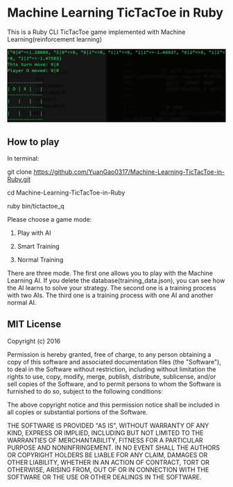 # Machine Learning TicTacToe in Ruby
This is a Ruby CLI TicTacToe game implemented with Machine Learning(reinforcement learning)

![](./screenshot/Screenshot1.png)

## How to play

In terminal:

git clone https://github.com/YuanGao0317/Machine-Learning-TicTacToe-in-Ruby.git

cd Machine-Learning-TicTacToe-in-Ruby

ruby bin/tictactoe_q



Please choose a game mode:

1. Play with AI

2. Smart Training

3. Normal Training


There are three mode. 
The first one allows you to play with the Machine Learning AI. If you delete the database(training_data.json), you can see how the AI learns to solve your strategy.
The second one is a training process with two AIs.
The third one is a training process with one AI and another normal AI.


## MIT License

Copyright (c) 2016 

Permission is hereby granted, free of charge, to any person obtaining a copy
of this software and associated documentation files (the "Software"), to deal
in the Software without restriction, including without limitation the rights
to use, copy, modify, merge, publish, distribute, sublicense, and/or sell
copies of the Software, and to permit persons to whom the Software is
furnished to do so, subject to the following conditions:

The above copyright notice and this permission notice shall be included in all
copies or substantial portions of the Software.

THE SOFTWARE IS PROVIDED "AS IS", WITHOUT WARRANTY OF ANY KIND, EXPRESS OR
IMPLIED, INCLUDING BUT NOT LIMITED TO THE WARRANTIES OF MERCHANTABILITY,
FITNESS FOR A PARTICULAR PURPOSE AND NONINFRINGEMENT. IN NO EVENT SHALL THE
AUTHORS OR COPYRIGHT HOLDERS BE LIABLE FOR ANY CLAIM, DAMAGES OR OTHER
LIABILITY, WHETHER IN AN ACTION OF CONTRACT, TORT OR OTHERWISE, ARISING FROM,
OUT OF OR IN CONNECTION WITH THE SOFTWARE OR THE USE OR OTHER DEALINGS IN THE
SOFTWARE.

